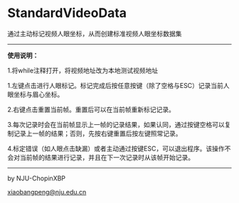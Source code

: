 ﻿# StandardVideoData
通过主动标记视频人眼坐标，从而创建标准视频人眼坐标数据集

---
**使用说明：**

1.将while注释打开，将视频地址改为本地测试视频地址

1.左键点击进行人眼标记。标记完成后按任意按键（除了空格与ESC）记录当前人眼坐标与眉心坐标。

2.右键点击重置当前帧。重置后可以在当前帧重新标记记录。

3.每次记录时会在当前帧显示上一帧的记录结果，如果认同，通过按键空格可以复制记录上一帧的结果；否则，先按右键重置后按左键照常记录。

4.标定错误（如人眼点击缺漏）或者主动通过按键ESC，可以退出程序。该操作不会对当前帧的结果进行记录，并且在下一次记录时从该帧开始记录。

---

by NJU-ChopinXBP

xiaobangpeng@nju.edu.cn
